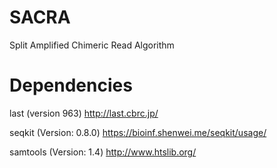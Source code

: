 # SACRA
Split Amplified Chimeric Read Algorithm

# Dependencies

last (version 963)
http://last.cbrc.jp/

seqkit (Version: 0.8.0)
https://bioinf.shenwei.me/seqkit/usage/

samtools (Version: 1.4)
http://www.htslib.org/
